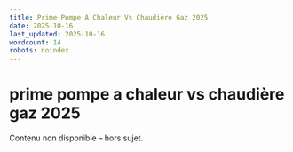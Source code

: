 ```yaml
---
title: Prime Pompe A Chaleur Vs Chaudière Gaz 2025
date: 2025-10-16
last_updated: 2025-10-16
wordcount: 14
robots: noindex
---
```


# prime pompe a chaleur vs chaudière gaz 2025

Contenu non disponible – hors sujet.